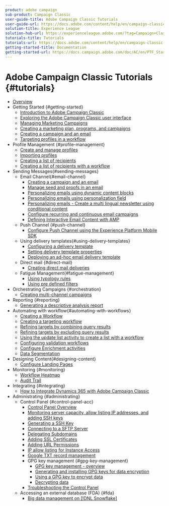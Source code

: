 ```yaml
---
product: adobe campaign
sub-product: Campaign Classic
user-guide-title: Adobe Campaign Classic Tutorials
user-guide-url: https://docs.adobe.com/content/help/en/campaign-classic-learn/tutorials/overview.html
solution-title: Experience League
solution-hub-url: https://experienceleague.adobe.com/?tag=Campaign+Classic#recommended/solutions/campaign
tutorials-title: Tutorials
tutorials-url: https://docs.adobe.com/content/help/en/campaign-classic-learn/tutorials/overview.html
getting-started-title: Documentation
getting-started-url: https://docs.campaign.adobe.com/doc/AC/en/PTF_Starting_with_Adobe_Campaign_About_Adobe_Campaign_Classic.html
---
```


# Adobe Campaign Classic Tutorials {#tutorials}

+ [Overview](/help/acc/overview.md)
+ Getting Started {#getting-started}
  + [Introduction to Adobe Campaign Classic](/help/acc/getting-started/introduction-to-adobe-campaign-classic.md)
  + [Exploring the Adobe Campaign Classic user interface](/help/acc/getting-started/exploring-the-adobe-campaign-classic-user-interface.md)
  + [Managing Marketing Campaigns](/help/acc/getting-started/managing-marketing-campaigns.md)
  + [Creating a marketing plan, programs, and campaigns](/help/acc/getting-started/creating-a-marketing-plan-programs-and-campaigns.md)
  + [Creating a campaign and an email](https://docs.adobe.com/content/help/en/campaign-classic-learn/tutorials/getting-started/creating-a-campaign-and-an-email.html)
  + [Targeting profiles in a workflow](/help/acc/getting-started/targeting-profiles-in-a-workflow.md)
+ Profile Management {#profile-management}
  + [Create and manage profiles](/help/acc/profile-management/create-and-manage-profiles.md)
  + [Importing profiles](/help/acc/data-management/importing-profiles.md)
  + [Creating a list of recipients](/help/acc/profile-management/creating-a-list-of-recipients.md)
  + [Creating a list of recipients with a workflow](/help/acc/profile-management/creating-a-list-of-recipients-with-a-workflow.md)
+ Sending Messages{#sending-messages}
  + Email Channel{#email-channel}
    + [Creating a campaign and an email](/help/acc/getting-started/creating-a-campaign-and-an-email.md)
    + [Manage seed and proofs in an email](/help/acc/sending-messages/managing-seed-and-proofs.md)
    + [Personalizing emails using dynamic content blocks](/help/acc/sending-messages/email-channel/personalization-with-dynamic-content-blocks.md)
    + [Personalizing emails using personalization field](/help/acc/sending-messages/email-channel/personalizing-emails-using-personalization-fields.md)
    + [Personalizing emails - Create a multi lingual newsletter using conditional content](/help/acc/sending-messages/email-channel/personalizing-emails-create-a-multi-lingual-newsletter-using-conditional-content.md)
    + [Configure recurring and continuous email campaigns](/help/acc/sending-messages/recurring-deliveries.md)
    + [Defining Interactive Email Content with AMP](/help/acc/sending-messages/email-channel/defining-interactive-email-content-with-amp.md)
  + Push Channel {#push-channel}
    + [Configure Push Channel using the Experience Platform Mobile SDK](/help/acc/sending-messages/mobile-channel/configure-push-using-aep-mobile-sdk.md)
  + Using delivery templates{#using-delivery-templates}
    + [Configuring a delivery template](/help/acc/sending-messages/using-delivery-templates/configuring-a-delivery-template.md)
    + [Setting delivery template properties](/help/acc/sending-messages/using-delivery-templates/setting-delivery-template-properties.md)
    + [Deploying an ad-hoc email delivery template](/help/acc/sending-messages/using-delivery-templates/deploying-ad-hoc-email-delivery-template.md)
  + Direct mail {#direct-mail}
    + [Creating direct mail deliveries](help/acc/sending-messages/direct-mail/creating-direct-mail-deliveries.md)
  + Fatigue Management{#fatigue-management}
    + [Using typology rules](/help/acc/sending-messages/fatigue-management/typology-rules-for-fatigue-management.md)
    + [Using pre defined filters](/help/acc/sending-messages/fatigue-management/fatigue-management-using-filters.md)
+ Orchestrating Campaigns {#orchestration}
  + [Creating multi-channel campaigns](/help/acc/orchestrating-campaigns/multi-channel-campaigns.md)
+ Reporting {#reporting}
  + [Generating a descriptive analysis report](/help/acc/reporting/generating-a-descriptive-analysis-report.md)
+ Automating with workflow{#automating-with-workflows}
  + [Creating a Workflow](/help/acc/automating-with-workflows/creating-a-workflow.md)
  + [Creating a targeting workflow](/help/acc/automating-with-workflows/creating-a-targeting-workflow.md)
  + [Refining targets by combining query results](/help/acc/automating-with-workflows/refining-targets-by-combining-query-results.md)
  + [Refining targets by excluding query results](/help/acc/automating-with-workflows/refining-targets-by-excluding-query-results.md)
  + [Using the update list activity to create a list with a workflow](/help/acc/automating-with-workflows/using-the-update-list-activity.md)
  + [Configuring validation workflows](/help/acc/automating-with-workflows/validation-flow-configuration.md)
  + [Configure Enrichment activities](/help/acc/automating-with-workflows/enrichment-activity.md)
  + [Data Segmentation](/help/acc/data-management/data-segmentation.md)
+ Designing Content{#designing-content}
  + [Configure Landing Pages](/help/acc/designing-content/configure-landingpages.md)
+ Monitoring {#monitoring}
  + [Workflow Heatmap](/help/acc/monitoring-campaign-classic/workflow-heatmap.md)
  + [Audit Trail](/help/acc/monitoring-campaign-classic/audit-trail.md)
+ Integrating {#integrating}
  + [How to Integrate Dynamics 365 with Adobe Campaign Classic](/help/acc/integrations/dynamics365-integration.md)
+ Administrating {#administrating}
  + Control Panel {#control-panel-acc}
    + [Control Panel Overview](/help/acc/monitoring-campaign-classic/control-panel/control-panel-overview.md)
    + [Monitoring server capacity, allow listing IP addresses, and adding SSH keys](/help/acc/monitoring-campaign-classic/control-panel/monitoring-server-capacity-allow-listing-adding-ssh-key.md)
    + [Generating a SSH Key](/help/acc/monitoring-campaign-classic/control-panel/generate-ssh-key.md)
    + [Connecting to a SFTP Server](/help/acc/monitoring-campaign-classic/control-panel/connect-to-sftp-server.md)  
    + [Delegating Subdomains](/help/acc/monitoring-campaign-classic/control-panel/subdomain-delegation.md)
    + [Adding SSL Certificates](/help/acc/monitoring-campaign-classic/control-panel/adding-ssl-certificates.md)
    + [Adding URL Permissions](/help/acc/monitoring-campaign-classic/control-panel/adding-url-permissions.md)
    + [IP allow listing for Instance Access](/help/acc/monitoring-campaign-classic/control-panel/ip-allow-listing.md)
    + [Google TXT record management](/help/acc/monitoring-campaign-classic/control-panel/google-txt-record-management.md)
    + GPG key management {#gpg-key-management}
      + [GPG key management - overview](/help/acc/monitoring-campaign-classic/control-panel/gpg-key-management/gpg-key-management-overview.md)
      + [Generating and installing GPG keys for data encryption](/help/acc/monitoring-campaign-classic/control-panel/gpg-key-management/generating-and-installing-gpg-keys-for-data-encryption.md)
      + [Using a GPG key to encrypt data](/help/acc/monitoring-campaign-classic/control-panel/gpg-key-management/using-a-gpg-key-to-encrypt-data.md)
      + [Decrypting data](/help/acc/monitoring-campaign-classic/control-panel/gpg-key-management/decrypting-data.md)
    + [Troubleshooting the Control Panel](/help/acc/monitoring-campaign-classic/control-panel/trouble-shooting.md)
  + Accessing an external database (FDA) {#fda}
    + [Big data management on [!DNL Snowflake]](/help/acc/administrating/snowflake/big-data-segmentation-on-snowflake.md)
  